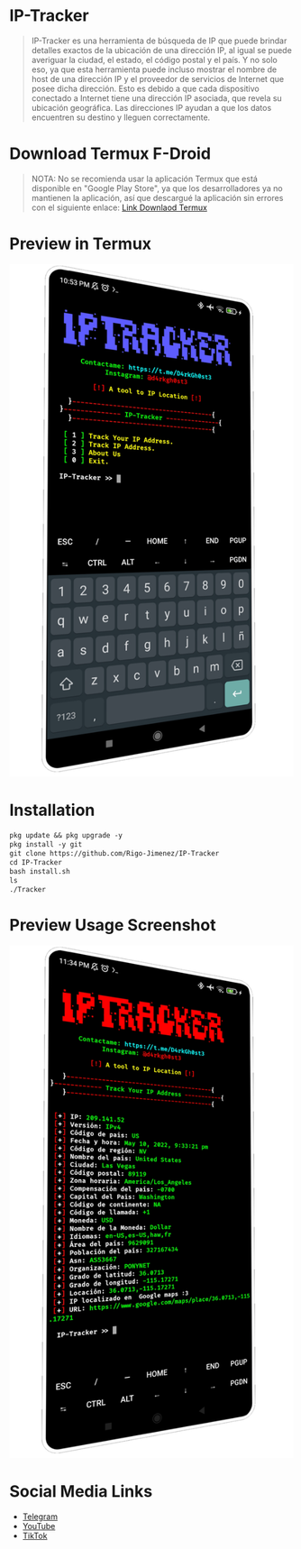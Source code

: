 # IP-Tracker
> IP-Tracker es una herramienta de búsqueda de IP que puede brindar detalles exactos de la ubicación de una dirección IP, al igual se puede averiguar la ciudad, el estado, el código postal y el país. Y no solo eso, ya que esta herramienta puede incluso mostrar el nombre de host de una dirección IP y el proveedor de servicios de Internet que posee dicha dirección. Esto es debido a que cada dispositivo conectado a Internet tiene una dirección IP asociada, que revela su ubicación geográfica. Las direcciones IP ayudan a que los datos encuentren su destino y lleguen correctamente.

# Download Termux F-Droid
> NOTA: No se recomienda usar la aplicación Termux que está disponible en "Google Play Store", ya que los desarrolladores ya no mantienen la aplicación, así que descargué la aplicación sin errores con el siguiente enlace:
[Link Downlaod Termux](https://f-droid.org/en/packages/com.termux)

# Preview in Termux
![Termux IP-Tracker](https://github.com/Rigo-Jimenez/IP-Tracker/blob/main/.Screen/Screenshot_IP-Tracker.png)

# Installation
    pkg update && pkg upgrade -y
    pkg install -y git
    git clone https://github.com/Rigo-Jimenez/IP-Tracker
    cd IP-Tracker
    bash install.sh
    ls
    ./Tracker


# Preview Usage Screenshot
![Screenshot_IP-Tracker](https://github.com/Rigo-Jimenez/IP-Tracker/blob/main/.Screen/Screenshot_Usage-IP.png)

# Social Media Links
* [Telegram](https://t.me/D4rkGh0st3)
* [YouTube](https://youtube.com/channel/UCjiVJAYDeaE2eIlRUTgcfYg)
* [TikTok](https://tiktok.com/@d4rk_security)
